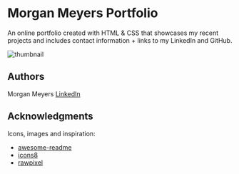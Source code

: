 # Morgan Meyers Portfolio

An online portfolio created with HTML & CSS that showcases my recent projects and includes contact information + links to my LinkedIn and GitHub.

![thumbnail](https://github.com/dizzyidyl/dizzyidyl.github.io/assets/122658313/cd319199-b65f-4cc4-a932-021adaee5228)

## Authors

Morgan Meyers
[LinkedIn](https://www.linkedin.com/in/morgan-meyers-841328269/)

## Acknowledgments

Icons, images and inspiration: 
* [awesome-readme](https://github.com/matiassingers/awesome-readme)
* [icons8](https://icons8.com/)
* [rawpixel](https://www.rawpixel.com/)
